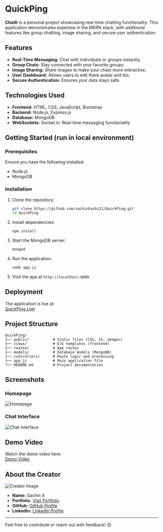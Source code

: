 # QuickPing

**ChatIt** is a personal project showcasing real-time chatting functionality. This application demonstrates expertise in the MERN stack, with additional features like group chatting, image sharing, and secure user authentication.

## Features

- **Real-Time Messaging:** Chat with individuals or groups instantly.
- **Group Chats:** Stay connected with your favorite groups.
- **Image Sharing:** Share images to make your chats more interactive.
- **User Dashboard:** Allows users to edit there avatar and bio.
- **Secure Authentication:** Ensures your data stays safe.

## Technologies Used

- **Frontend:** HTML, CSS, JavaScript, Bootstrap
- **Backend:** Node.js, Express.js
- **Database:** MongoDB
- **WebSockets:** Socket.io: Real-time messaging functionality

## Getting Started (run in local environment)

### Prerequisites
Ensure you have the following installed:
- Node.js
- MongoDB

### Installation

1. Clone the repository:
   ```bash
   git clone https://github.com/sachinkashi21/QuickPing.git
   cd QuickPing
   ```

2. Install dependencies:
   ```bash
   npm install
   ```

3. Start the MongoDB server:
   ```bash
   mongod
   ```

4. Run the application:
   ```bash
   node app.js
   ```

5. Visit the app at `http://localhost:8080`.

## Deployment

The application is live at:  
[QuickPing Live](https://your-deployment-link.com)

<!-- ## Guest Login Feature

ChatIt allows guest users to explore the app:
- Click the **"Continue as Guest"** button on the login page.
- One of 10 pre-configured guest accounts will be assigned automatically.
- Ensures a smooth, conflict-free guest user experience. -->

## Project Structure

```
QuickPing/
├── public/           # Static files (CSS, JS, images)
├── views/            # EJS templates (frontend)
├── routes/           # App routes
├── models/           # Database models (MongoDB)
├── controllers/      # Route logic and processing
├── app.js            # Main application file
└── README.md         # Project documentation
```

## Screenshots

### Homepage
![Homepage](path/to/screenshot-homepage.png)

### Chat Interface
![Chat Interface](path/to/screenshot-chat-interface.png)

## Demo Video

Watch the demo video here:  
[Demo Video](https://your-demo-link.com)

## About the Creator

![Creator Image](https://media.licdn.com/dms/image/v2/D5603AQHgNU7Ax9eIKg/profile-displayphoto-shrink_400_400/profile-displayphoto-shrink_400_400/0/1713442821809?e=1741219200&v=beta&t=ieZy84dhBjjjQDhMb7Idz08HaaxZrGTKGTt9kLCX93A)

- **Name:** Sachin A  
- **Portfolio:** [Visit Portfolio](https://sachin-kashi.onrender.com/)  
- **GitHub:** [GitHub Profile](https://github.com/sachinkashi21/)  
- **LinkedIn:** [LinkedIn Profile](https://www.linkedin.com/in/sachinkashi21/)  

<!-- ## License

This project is licensed under the MIT License. See the [LICENSE](LICENSE) file for details. -->

---

Feel free to contribute or reach out with feedback! 😊
